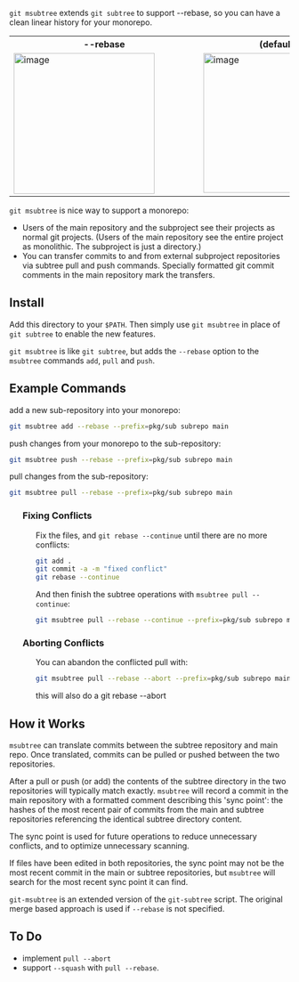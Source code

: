 `git msubtree` extends `git subtree` to support --rebase, so you can have a clean linear history for your monorepo.

<style type="text/css" rel="stylesheet">
.no_bullets li { list-style: none; }
table.comparison td { 
  vertical-align: top;
  padding-right: 80px;
}
</style>

<table class="comparison">
  <tr>
    <th> --rebase </th>
    <th> (default merge) </th>
  </tr>
  <tr>
    <td>
      <img width="253" alt="image" src="https://user-images.githubusercontent.com/63816/216488819-70c1048a-5e51-4e82-9e08-6b264a90fb90.png">
    </td>
    <td class="vertical">
      <img width="251" alt="image" src="https://user-images.githubusercontent.com/63816/216487027-93c2d5ae-155a-433b-a9d8-ea4f710eb9ca.png">
    </td>
  </tr>
</table>


`git msubtree` is nice way to support a monorepo:

- Users of the main repository and the subproject see their projects as
  normal git projects. (Users of the main repository see the entire project as monolithic.
  The subproject is just a directory.)
- You can transfer commits to and from external subproject repositories via subtree pull and push
  commands. Specially formatted git commit comments in the main repository mark the
  transfers.


## Install

Add this directory to your `$PATH`.
Then simply use `git msubtree` in place of `git subtree` to enable the new features.

`git msubtree` is like `git subtree`, but adds the `--rebase` option to the `msubtree` commands `add`, `pull` and `push`.

## Example Commands

add a new sub-repository into your monorepo:

```sh
git msubtree add --rebase --prefix=pkg/sub subrepo main
```

push changes from your monorepo to the sub-repository:

```sh
git msubtree push --rebase --prefix=pkg/sub subrepo main
```

pull changes from the sub-repository:

```sh
git msubtree pull --rebase --prefix=pkg/sub subrepo main
```


<div class="no_bullets">

- ### Fixing Conflicts

  - Fix the files, and `git rebase --continue` until there are no more conflicts:

    ```sh
    git add .
    git commit -a -m "fixed conflict"
    git rebase --continue
    ```

  - And then finish the subtree operations with `msubtree pull --continue`:

    ```sh
    git msubtree pull --rebase --continue --prefix=pkg/sub subrepo main
    ```

- ### Aborting Conflicts
  - You can abandon the conflicted pull with:
    ```sh
    git msubtree pull --rebase --abort --prefix=pkg/sub subrepo main
    ```
    this will also do a git rebase --abort

</div>

## How it Works

`msubtree` can translate commits between the subtree repository and main repo.
Once translated, commits can be pulled or pushed between the two repositories.

After a pull or push (or add) the contents of the subtree directory in the two
repositories will typically match exactly. `msubtree` will record a
commit in the main repository with a formatted comment describing this 'sync point':
the hashes of the most recent pair of commits from the main and subtree repositories
referencing the identical subtree directory content.

The sync point is used for future operations to reduce unnecessary conflicts, and to optimize
unnecessary scanning.

If files have been edited in both repositories, the sync point may not be the most recent commit
in the main or subtree repositories, but `msubtree` will search for the most recent sync
point it can find.

`git-msubtree` is an extended version of the `git-subtree` script. 
The original merge based approach is used if `--rebase` is not specified.

## To Do
- implement `pull --abort`
- support `--squash` with `pull --rebase`. 
